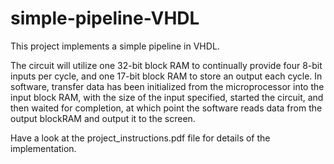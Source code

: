 # simple-pipeline-VHDL
This project implements a simple pipeline in VHDL.

The circuit will utilize one 32-bit block RAM to continually provide four 8-bit inputs per cycle, and one 17-bit block RAM to store an output each cycle. In software, transfer data has been initialized from the microprocessor into the input block RAM, with the size of the input specified, started the circuit, and then waited for completion, at which point the software reads data from the output blockRAM and output it to the screen.

Have a look at the project_instructions.pdf file for details of the implementation.
